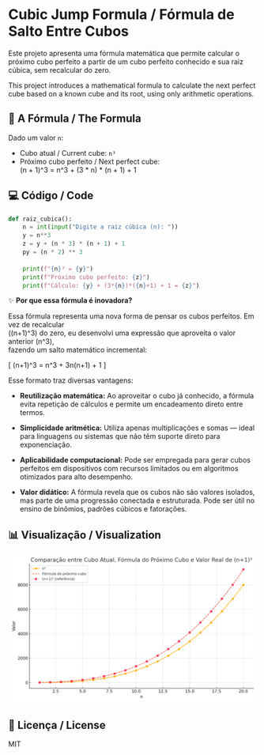 # Cubic Jump Formula / Fórmula de Salto Entre Cubos

Este projeto apresenta uma fórmula matemática que permite calcular o próximo cubo perfeito a partir de um cubo perfeito conhecido e sua raiz cúbica, sem recalcular do zero.

This project introduces a mathematical formula to calculate the next perfect cube based on a known cube and its root, using only arithmetic operations.

## 📐 A Fórmula / The Formula

Dado um valor `n`:

- Cubo atual / Current cube: `n³`
- Próximo cubo perfeito / Next perfect cube:  
  (n + 1)^3 = n^3 + (3 * n) * (n + 1) + 1

## 💻 Código / Code

```python
def raiz_cubica():
    n = int(input("Digite a raiz cúbica (n): "))
    y = n**3
    z = y + (n * 3) * (n + 1) + 1
    py = (n * 2) ** 3

    print(f"{n}³ = {y}")
    print(f"Próximo cubo perfeito: {z}")
    print(f"Cálculo: {y} + (3*{n})*({n}+1) + 1 = {z}")
```
✨ **Por que essa fórmula é inovadora?**

Essa fórmula representa uma nova forma de pensar os cubos perfeitos. Em vez de recalcular  
\((n+1)^3\) do zero, eu desenvolvi uma expressão que aproveita o valor anterior \(n^3\),  
fazendo um salto matemático incremental:

\[
(n+1)^3 = n^3 + 3n(n+1) + 1
\]

Esse formato traz diversas vantagens:

- **Reutilização matemática:** Ao aproveitar o cubo já conhecido, a fórmula evita repetição de cálculos e permite um encadeamento direto entre termos.

- **Simplicidade aritmética:** Utiliza apenas multiplicações e somas — ideal para linguagens ou sistemas que não têm suporte direto para exponenciação.

- **Aplicabilidade computacional:** Pode ser empregada para gerar cubos perfeitos em dispositivos com recursos limitados ou em algoritmos otimizados para alto desempenho.

- **Valor didático:** A fórmula revela que os cubos não são valores isolados, mas parte de uma progressão conectada e estruturada. Pode ser útil no ensino de binômios, padrões cúbicos e fatorações.

## 📊 Visualização / Visualization

![Gráfico de comparação entre cubos](cubos_formula_grafico.png)

## 📂 Licença / License

MIT
